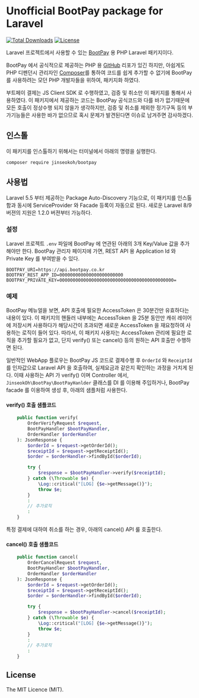 # Unofficial BootPay package for Laravel

[![Total Downloads](https://poser.pugx.org/jinseokoh/bootpay/downloads)](https://packagist.org/packages/jinseokoh/bootpay)
[![License](https://poser.pugx.org/jinseokoh/bootpay/license)](https://packagist.org/packages/jinseokoh/bootpay)

Laravel 프로젝트에서 사용할 수 있는 [BootPay](https://www.bootpay.co.kr/) 용 PHP Laravel 패키지이다.

BootPay 에서 공식적으로 제공하는 PHP 용 [GitHub](https://github.com/bootpay/server_php) 리포가 있긴 하지만, 아쉽게도 PHP 디펜던시 관리자인 [Composer](https://getcomposer.org/)를 통하여 코드를 쉽게 추가할 수 없기에 BootPay 를 사용하려는 모던 PHP 개발자들을 위하여, 패키지화 하였다.

부트페이 결제는 JS Client SDK 로 수행하였고, 검증 및 취소만 이 패키지를 통해서 사용하였다. 이 패키지에서 제공하는 코드는 BootPay 공식코드와 다를 바가 없기때문에 모든 호출이 정상수행 되지 않을가 생각하지만, 검증 및 취소를 제외한 정기구독 등의 부가기능들은 사용한 바가 없으므로 혹시 문제가 발견된다면 이슈로 남겨주면 감사하겠다.

## 인스톨

이 패키지를 인스톨하기 위해서는 터미널에서 아래의 명령을 실행한다.

```
composer require jinseokoh/bootpay
```

## 사용법

Laravel 5.5 부터 제공하는 Package Auto-Discovery 기능으로, 이 패키지를 인스톨함과 동시에 ServiceProvider 와 Facade 등록이 자동으로 된다. 새로운 Laravel 8/9 버젼의 지원은 1.2.0 버젼부터 가능하다.

### 설정

Laravel 프로젝트 `.env` 파일에 BootPay 에 연관된 아래의 3개 Key/Value 값을 추가해야만 한다. BootPay 관리자 페이지에 가면, REST API 용 Application Id 와 Private Key 를 부여받을 수 있다.

```
BOOTPAY_URI=https://api.bootpay.co.kr
BOOTPAY_REST_APP_ID=000000000000000000000000
BOOTPAY_PRIVATE_KEY=0000000000000000000000000000000000000000000=
```

### 예제

BootPay 메뉴얼을 보면, API 호출에 필요한 AccessToken 은 30분간만 유효하다는 내용이 있다. 이 패키지의 핸들러 내부에는 AccessToken 을 25분 동안만 캐쉬 레이어에 저장시켜 사용하다가 해당시간이 초과되면 새로운 AccessToken 을 재요청하여 사용하는 로직이 들어 있다. 따라서, 이 패키지 사용자는 AccessToken 관리에 필요한 로직을 추가할 필요가 없고, 단지 verify() 또는 cancel() 등의 원하는 API 호출만 수행하면 된다.

일반적인 WebApp 플로우는 BootPay JS 코드로 결제수행 후 `OrderId` 와 `ReceiptId` 를 인자값으로 Laravel API 을 호출하여, 실제요금과 같은지 확인하는 과정을 거치게 된다. 이때 사용하는 API 가 verify() 이며 Controller 에서, `JinseokOh\BootPay\BootPayHanlder` 클래스를 DI 를 이용해 주입하거나, BootPay facade 를 이용하여 생성 후, 아래의 샘플처럼 사용한다. 

#### verify() 호출 샘플코드

```php
    public function verify(
        OrderVerifyRequest $request,
        BootPayHandler $bootPayHandler,
        OrderHandler $orderHandler
    ): JsonResponse {
        $orderId = $request->getOrderId();
        $receiptId = $request->getReceiptId();
        $order = $orderHandler->findById($orderId);

        try {
            $response = $bootPayHandler->verify($receiptId);
        } catch (\Throwable $e) {
            \Log::critical("[LOG] {$e->getMessage()}");
            throw $e;
        }
        :
        // 추가로직
        :
    }
```

특정 결제에 대하여 취소를 하는 경우, 아래의 cancel() API 룰 호출한다. 

#### cancel() 호출 샘플코드

```php
    public function cancel(
        OrderCancelRequest $request,
        BootPayHandler $bootPayHandler,
        OrderHandler $orderHandler
    ): JsonResponse {
        $orderId = $request->getOrderId();
        $receiptId = $request->getReceiptId();
        $order = $orderHandler->findById($orderId);

        try {
            $response = $bootPayHandler->cancel($receiptId);
        } catch (\Throwable $e) {
            \Log::critical("[LOG] {$e->getMessage()}");
            throw $e;
        }
        :
        // 추가로직
        :
    }
```

## License

The MIT Licence (MIT).
